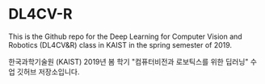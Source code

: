 # DL4CV-R

This is the Github repo for the Deep Learning for Computer Vision and Robotics (DL4CV&R) class in KAIST in the spring semester of 2019.

한국과학기술원 (KAIST) 2019년 봄 학기 "컴퓨터비전과 로보틱스를 위한 딥러닝" 수업 깃허브 저장소입니다.
